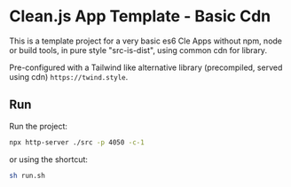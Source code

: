 # Clean.js App Template - Basic Cdn

This is a template project for a very basic es6 Cle Apps without npm, node or build tools, in pure style "src-is-dist", using common cdn for library.

Pre-configured with a Tailwind like alternative library (precompiled, served using cdn) `https://twind.style`.

## Run
Run the project:
```sh
npx http-server ./src -p 4050 -c-1
```

or using the shortcut:
```sh
sh run.sh
```